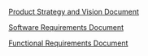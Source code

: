 [Product Strategy and Vision Document](blueprint-extension-strategy.md)

[Software Requirements Document](blueprint-extension-requirements.md)

[Functional Requirements Document](blueprint-extension-functionality.md)
